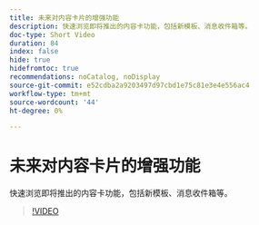```yaml
---
title: 未来对内容卡片的增强功能
description: 快速浏览即将推出的内容卡功能，包括新模板、消息收件箱等。
doc-type: Short Video
duration: 84
index: false
hide: true
hidefromtoc: true
recommendations: noCatalog, noDisplay
source-git-commit: e52cdba2a9203497d97cbd1e75c81e3e4e556ac4
workflow-type: tm+mt
source-wordcount: '44'
ht-degree: 0%

---
```



# 未来对内容卡片的增强功能

快速浏览即将推出的内容卡功能，包括新模板、消息收件箱等。

<!-- 62_S603_3442534_83_future-enhancements-for-content-cards -->
>[!VIDEO](https://video.tv.adobe.com/v/3458202/?learn=on&enablevpops=true)
